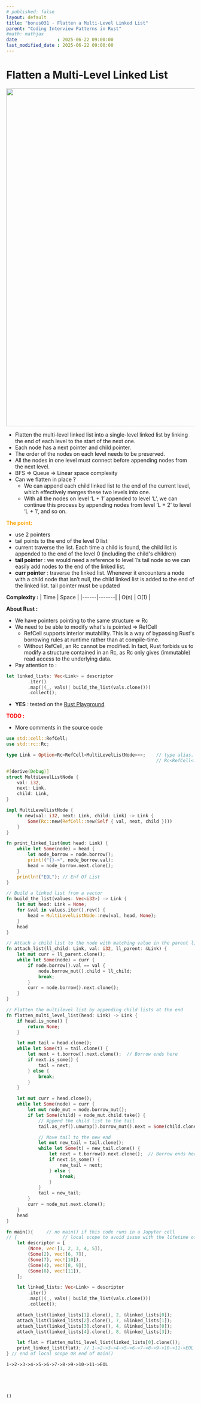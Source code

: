 ```yaml
---
# published: false
layout: default
title: "bonus031 - Flatten a Multi-Level Linked List"
parent: "Coding Interview Patterns in Rust"
#math: mathjax
date               : 2025-06-22 09:00:00
last_modified_date : 2025-06-22 09:00:00
---
```


# Flatten a Multi-Level Linked List

<div align="center">
<img src="./assets/img_01.png" alt="" width="900" loading="lazy"/>
</div>


* Flatten the multi-level linked list into a single-level linked list by linking the end of each level to the start of the next one.
* Each node has a next pointer and child pointer.
* The order of the nodes on each level needs to be preserved.
* All the nodes in one level must connect before appending nodes from the next level.
* BFS => Queue => Linear space complexity
* Can we flatten in place ?
    * We can append each child linked list to the end of the current level, which effectively merges these two levels into one.
    * With all the nodes on level ‘L + 1’ appended to level ‘L’, we can continue this process by appending nodes from level ‘L + 2’ to level ‘L + 1’, and so on.






<span style="color:orange"><b>The point:</b></span>
* use 2 pointers 
* tail points to the end of the level 0 list
* current traverse the list. Each time a child is found, the child list is appended to the end of the level 0 (including the child's children)
* **tail pointer** : we would need a reference to level 1’s tail node so we can easily add nodes to the end of the linked list. 
* **curr pointer** : traverse the linked list. Whenever it encounters a node with a child node that isn’t null, the child linked list is added to the end of the linked list. 
tail pointer must be updated


**Complexity :**
| Time | Space |
|------|-------|
| O(n) | O(1)  | 






**About Rust :**
* We have pointers pointing to the same structure => Rc
* We need to be able to modify what's is pointed => RefCell
    * RefCell supports interior mutability. This is a way of bypassing Rust's borrowing rules at runtime rather than at compile-time.
    * Without RefCell, an Rc<Node> cannot be modified. In fact, Rust forbids us to modify a structure contained in an Rc, as Rc only gives (immutable) read access to the underlying data. 
* Pay attention to :
```rust
let linked_lists: Vec<Link> = descriptor
        .iter()
        .map(|(_, vals)| build_the_list(vals.clone()))
        .collect();
```
* **YES** : tested on the [Rust Playground](https://play.rust-lang.org/)




<span style="color:red"><b>TODO : </b></span> 
* More comments in the source code


<!-- * <span style="color:lime"><b>Preferred solution?</b></span>      -->



```rust
use std::cell::RefCell;
use std::rc::Rc;

type Link = Option<Rc<RefCell<MultiLevelListNode>>>;    // type alias. Use Option and Rc<RefCell<...>>) to allow optional pointers to the next and child nodes 
                                                        // Rc<RefCell<...>>) to handle shared and mutable references

#[derive(Debug)]
struct MultiLevelListNode {
    val: i32,
    next: Link,
    child: Link,
}

impl MultiLevelListNode {
    fn new(val: i32, next: Link, child: Link) -> Link {
        Some(Rc::new(RefCell::new(Self { val, next, child })))
    }
}

fn print_linked_list(mut head: Link) {
    while let Some(node) = head {
        let node_borrow = node.borrow();
        print!("{}->", node_borrow.val);
        head = node_borrow.next.clone();
    }
    println!("EOL"); // Enf Of List
}

// Build a linked list from a vector 
fn build_the_list(values: Vec<i32>) -> Link {
    let mut head: Link = None;
    for &val in values.iter().rev() {
        head = MultiLevelListNode::new(val, head, None);
    }
    head
}

// Attach a child list to the node with matching value in the parent list
fn attach_list(ll_child: Link, val: i32, ll_parent: &Link) {
    let mut curr = ll_parent.clone();
    while let Some(node) = curr {
        if node.borrow().val == val {
            node.borrow_mut().child = ll_child;
            break;
        }
        curr = node.borrow().next.clone();
    }
}

// Flatten the multilevel list by appending child lists at the end
fn flatten_multi_level_list(head: Link) -> Link {
    if head.is_none() {
        return None;
    }

    let mut tail = head.clone();
    while let Some(t) = tail.clone() {
        let next = t.borrow().next.clone();  // Borrow ends here
        if next.is_some() {
            tail = next;
        } else {
            break;
        }
    }

    let mut curr = head.clone();
    while let Some(node) = curr {
        let mut node_mut = node.borrow_mut();
        if let Some(child) = node_mut.child.take() {
            // Append the child list to the tail
            tail.as_ref().unwrap().borrow_mut().next = Some(child.clone());

            // Move tail to the new end
            let mut new_tail = tail.clone();
            while let Some(t) = new_tail.clone() {
                let next = t.borrow().next.clone();  // Borrow ends here
                if next.is_some() {
                    new_tail = next;
                } else {
                    break;
                }
            }
            tail = new_tail;
        }
        curr = node_mut.next.clone();
    }
    head
}

fn main(){     // no main() if this code runs in a Jupyter cell 
// {                 // local scope to avoid issue with the lifetime of head during borrow
    let descriptor = [
        (None, vec![1, 2, 3, 4, 5]),
        (Some(2), vec![6, 7]),
        (Some(7), vec![10]),
        (Some(4), vec![8, 9]),
        (Some(8), vec![11]),
    ];

    let linked_lists: Vec<Link> = descriptor
        .iter()
        .map(|(_, vals)| build_the_list(vals.clone()))
        .collect();

    attach_list(linked_lists[1].clone(), 2, &linked_lists[0]);
    attach_list(linked_lists[2].clone(), 7, &linked_lists[1]);
    attach_list(linked_lists[3].clone(), 4, &linked_lists[0]);
    attach_list(linked_lists[4].clone(), 8, &linked_lists[3]);

    let flat = flatten_multi_level_list(linked_lists[0].clone());
    print_linked_list(flat); // 1->2->3->4->5->6->7->8->9->10->11->EOL
} // end of local scope OR end of main()    
```

    1->2->3->4->5->6->7->8->9->10->11->EOL





    ()


